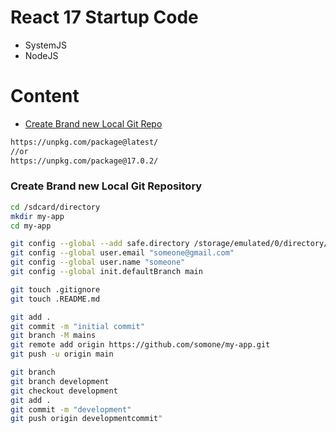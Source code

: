 # React 17 Startup Code

- SystemJS
- NodeJS

# Content

- [Create Brand new Local Git Repo](#create-brand-new-local-git-repository)

```sh
https://unpkg.com/package@latest/
//or
https://unpkg.com/package@17.0.2/
```

### Create Brand new Local Git Repository

```sh
cd /sdcard/directory
mkdir my-app
cd my-app

git config --global --add safe.directory /storage/emulated/0/directory/my-app
git config --global user.email "someone@gmail.com"
git config --global user.name "someone"
git config --global init.defaultBranch main

git touch .gitignore
git touch .README.md

git add .
git commit -m "initial commit"
git branch -M mains
git remote add origin https://github.com/somone/my-app.git
git push -u origin main

git branch
git branch development
git checkout development
git add .
git commit -m "development"
git push origin developmentcommit"
```
